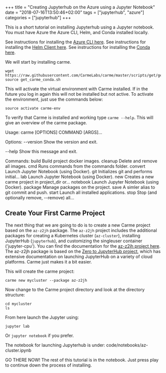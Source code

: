 +++
title = "Creating Jupyterhub on the Azure using a Jupyter Notebook"
date = "2018-07-16T13:50:46+02:00"
tags = ["jupyterhub", "azure"]
categories = ["jupyterhub"]
+++


This is a short tutorial on installing Jupyterhub using a Jupyter notebook.  You must have Azure the Azure CLI, Helm, and Conda installed locally.

See instructions for installing the [Azure CLI here](https://docs.microsoft.com/en-us/cli/azure/install-azure-cli?view=azure-cli-latest).
See instructions for installing the [Helm Client here](https://github.com/kubernetes/helm/blob/master/docs/install.md).
See instructions for installing the [Conda here](https://conda.io/docs/user-guide/install/index.html).

We will start by installing carme.
```
wget https://raw.githubusercontent.com/CarmeLabs/carme/master/scripts/get/get_carme_conda.sh
source get_carme_conda.sh
```

This will activate the virtual environment with Carme installed. If in the future you log in again this will not be installed but not active.  To activate the environment, just use the commands below:
```
source activate carme-env
```

To verify that Carme is installed and working type `carme --help`. This will give an overview of the carme package.


Usage: carme [OPTIONS] COMMAND [ARGS]...

Options:
  --version  Show the version and exit.

  --help     Show this message and exit.

Commands:
  build     Build project docker images.
  cleanup   Delete and remove all images.
  cmd       Runs commands from the commands folder.
  convert   Launch Jupyter Notebook (using Docker).
  git       Initializes git and performs initial...
  lab       Launch Jupyter Notebook (using Docker).
  new       Creates a new carme project in project_dir or...
  notebook  Launch Jupyter Notebook (using Docker).
  package   Manage packages on the project.
  save      A simler alias to git commit and push.
  start     Launch all installed applications.
  stop      Stop (and optionally remove, --remove) all...


## Create Your First Carme Project
The next thing that we are going to do is to create a new Carme project based on the `az-z2jh` package. The `az-z2jh` project includes the additional packages for creating a Kubernetes cluster (`az-cluster`), installing JupyterHub (`jupyterhub`), and customizing the singleuser container ('jupyter-cpu'). You can find the documentation for the [az-z2jh project here](https://docs.carme.ai/packages/az-z2jh.html). The az-z2jh package is based on the [Zero to JupyterHub project](https://zero-to-jupyterhub.readthedocs.io/en/latest/), which has extensive documentation on launching JupyterHub on a variety of cloud platforms. Carme just makes it a bit easier.

This will create the carme project:
```
carme new mycluster --package az-z2jh
```

Now change to the Carme project directory and look at the directory structure:
```
cd mycluster
ls
```

From here launch the Jupyter using:

```
jupyter lab
```

Or `jupyter notebook` if you prefer.

The notebook for launching Jupyterhub is under:
code/notebooks/az-cluster.ipynb

GO THERE NOW!  The rest of this tutorial is in the notebook.  Just press play to continue down the process of installing. 
